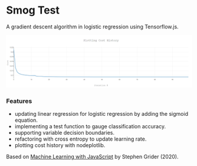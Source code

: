 # Smog Test

A gradient descent algorithm in logistic regression using Tensorflow.js.

<p align="center">
        <img src="screenshot.png">
</p>

### Features

- updating linear regression for logistic regression by adding the sigmoid equation.
- implementing a test function to gauge classification accuracy.
- supporting variable decision boundaries.
- refactoring with cross entropy to update learning rate.
- plotting cost history with nodeplotlib.

Based on [Machine Learning with JavaScript](https://www.udemy.com/course/machine-learning-with-javascript/) by Stephen Grider (2020).

